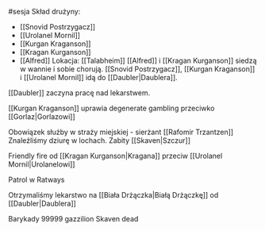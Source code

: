 #sesja
Skład drużyny:
- [[Snovid Postrzygacz]]
- [[Urolanel Mornil]]
- [[Kurgan Kraganson]]
- [[Kragan Kurganson]]
- [[Alfred]]
Lokacja: [[Talabheim]]
[[Alfred]] i [[Kragan Kurganson]] siedzą w wannie i sobie chorują. [[Snovid Postrzygacz]], [[Kurgan Kraganson]] i [[Urolanel Mornil]] idą do [[Daubler|Daublera]].

[[Daubler]] zaczyna pracę nad lekarstwem.

[[Kurgan Kraganson]] uprawia degenerate gambling przeciwko [[Gorlaz|Gorlazowi]]

Obowiązek służby w straży miejskiej - sierżant [[Rafomir Trzantzen]]
Znaleźliśmy dziurę w lochach. Zabity [[Skaven|Szczur]]

Friendly fire od [[Kragan Kurganson|Kragana]] przeciw [[Urolanel Mornil|Urolanelowi]]

Patrol w Ratways

Otrzymaliśmy lekarstwo na [[Biała Drżączka|Białą Drżączkę]] od [[Daubler|Daublera]]

Barykady 99999 gazzilion Skaven dead

